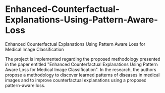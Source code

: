 # Enhanced-Counterfactual-Explanations-Using-Pattern-Aware-Loss
Enhanced Counterfactual Explanations Using Pattern Aware Loss for Medical Image Classification

The project is implemented regarding the proposed methodology presented in the paper entitled "Enhanced Counterfactual Explanations Using Pattern Aware Loss for Medical Image Classification". In the research, the authors propose a methodology to discover learned patterns of diseases in medical images and to improve counterfactual explanations using a proposed pattern-aware loss.

